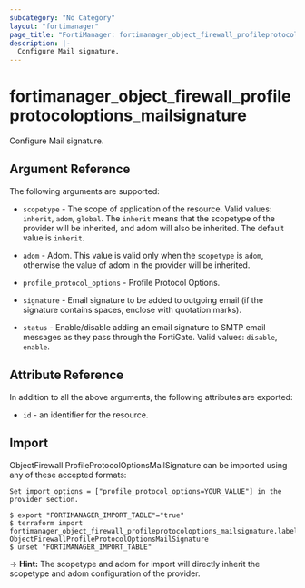 ```yaml
---
subcategory: "No Category"
layout: "fortimanager"
page_title: "FortiManager: fortimanager_object_firewall_profileprotocoloptions_mailsignature"
description: |-
  Configure Mail signature.
---
```


# fortimanager_object_firewall_profileprotocoloptions_mailsignature
Configure Mail signature.

## Argument Reference


The following arguments are supported:

* `scopetype` - The scope of application of the resource. Valid values: `inherit`, `adom`, `global`. The `inherit` means that the scopetype of the provider will be inherited, and adom will also be inherited. The default value is `inherit`.
* `adom` - Adom. This value is valid only when the `scopetype` is `adom`, otherwise the value of adom in the provider will be inherited.
* `profile_protocol_options` - Profile Protocol Options.

* `signature` - Email signature to be added to outgoing email (if the signature contains spaces, enclose with quotation marks).
* `status` - Enable/disable adding an email signature to SMTP email messages as they pass through the FortiGate. Valid values: `disable`, `enable`.



## Attribute Reference

In addition to all the above arguments, the following attributes are exported:
* `id` - an identifier for the resource.

## Import

ObjectFirewall ProfileProtocolOptionsMailSignature can be imported using any of these accepted formats:
```
Set import_options = ["profile_protocol_options=YOUR_VALUE"] in the provider section.

$ export "FORTIMANAGER_IMPORT_TABLE"="true"
$ terraform import fortimanager_object_firewall_profileprotocoloptions_mailsignature.labelname ObjectFirewallProfileProtocolOptionsMailSignature
$ unset "FORTIMANAGER_IMPORT_TABLE"
```
-> **Hint:** The scopetype and adom for import will directly inherit the scopetype and adom configuration of the provider.
